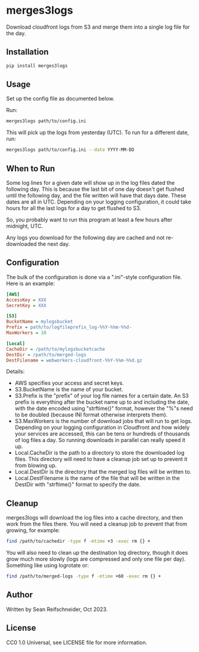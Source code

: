 # merges3logs

Download cloudfront logs from S3 and merge them into a single log file for the day.

## Installation

```bash
pip install merges3logs
```

## Usage

Set up the config file as documented below.

Run:

```bash
merges3logs path/to/config.ini
```

This will pick up the logs from yesterday (UTC).  To run for a different date, run:

```bash
merges3logs path/to/config.ini --date YYYY-MM-DD
```

## When to Run

Some log lines for a given date will show up in the log files dated the following day.
This is because the last bit of one day doesn't get flushed until the following day, and
the file written will have that days date.  These dates are all in UTC.  Depending on
your logging configuration, it could take hours for all the last logs for a day to get
flushed to S3.

So, you probably want to run this program at least a few hours after midnight, UTC.

Any logs you download for the following day are cached and not re-downloaded the next day.

## Configuration

The bulk of the configuration is done via a ".ini"-style configuration file.  Here is
an example:

```ini
[AWS]
AccessKey = XXX
SecretKey = XXX

[S3]
BucketName = mylogsbucket
Prefix = path/to/logfileprefix_log-%%Y-%%m-%%d-
MaxWorkers = 10

[Local]
CacheDir = /path/to/mylogsbucketcache
DestDir = /path/to/merged-logs
DestFilename = webworkers-cloudfront-%%Y-%%m-%%d.gz
```

Details:

- AWS specifies your access and secret keys.
- S3.BucketName is the name of your bucket.
- S3.Prefix is the "prefix" of your log file names for a certain date.  An S3 prefix
  is everything after the bucket name up to and including the date, with the date
  encoded using "strftime()" format, however the "%"s need to be doubled (because
  INI format otherwise interprets them).
- S3.MaxWorkers is the number of download jobs that will run to get logs.  Depending
  on your logging configuration in Cloudfront and how widely your services are accessed,
  this can be tens or hundreds of thousands of log files a day.  So running downloads
  in parallel can really speed it up.
- Local.CacheDir is the path to a directory to store the downloaded log files.
  This directory will need to have a cleanup job set up to prevent it from
  blowing up.
- Local.DestDir is the directory that the merged log files will be written to.
- Local.DestFilename is the name of the file that will be written in the DestDir
  with "strftime()" format to specify the date.

## Cleanup

merges3logs will download the log files into a cache directory, and then work from
the files there.  You will need a cleanup job to prevent that from growing, for example:

```bash
find /path/to/cachedir -type f -mtime +3 -exec rm {} +
```

You will also need to clean up the destination log directory, though it does grow
much more slowly (logs are compressed and only one file per day).  Something like
using logrotate or:

```bash
find /path/to/merged-logs -type f -mtime +60 -exec rm {} +
```

## Author

Written by Sean Reifschneider, Oct 2023.

## License

CC0 1.0 Universal, see LICENSE file for more information.

<!-- vim: ts=4 sw=4 ai et tw=85
-->
